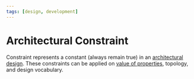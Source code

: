 ```yaml
---
tags: [design, development]
---
```


# Architectural Constraint

Constraint represents a constant (always remain true) in an
[architectural design](202303242154.md). These constraints can be applied on
[value of properties](202303250953.md), topology, and design vocabulary.
